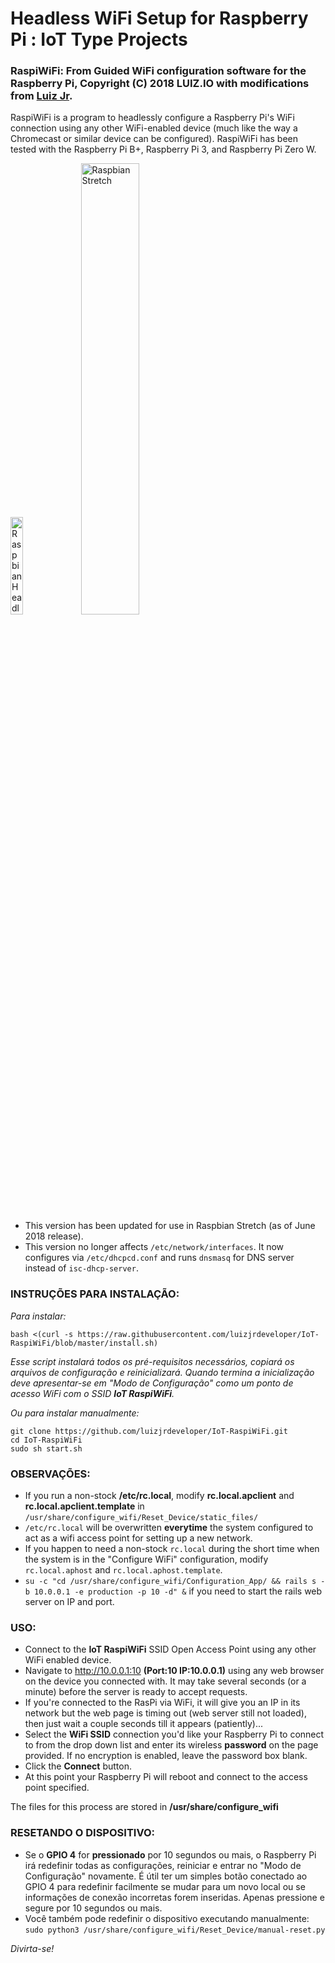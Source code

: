 # Headless WiFi Setup for Raspberry Pi : IoT Type Projects
### RaspiWiFi: From Guided WiFi configuration software for the Raspberry Pi, Copyright (C) 2018 LUIZ.IO with modifications from [Luiz Jr](https://github.com/luizjrdeveloper/).

RaspiWiFi is a program to headlessly configure a Raspberry Pi's WiFi connection using any other WiFi-enabled device (much like the way a Chromecast or similar device can be configured). RaspiWiFi has been tested with the Raspberry Pi B+, Raspberry Pi 3, and Raspberry Pi Zero W.

<img src="https://github.com/marvmex/IoT-RaspiWiFi/blob/master/Configuration%20App/app/assets/images/calendar.png" alt="Raspbian Headless WiFi" width="20%"> &nbsp; <img src="https://github.com/marvmex/IoT-RaspiWiFi/blob/master/Configuration%20App/app/assets/images/rstretch.png" alt="Raspbian Stretch" width="43%">

* This version has been updated for use in Raspbian Stretch (as of June 2018 release).
* This version no longer affects `/etc/network/interfaces`.  It now configures via `/etc/dhcpcd.conf` and runs `dnsmasq` for DNS server instead of `isc-dhcp-server`.

### INSTRUÇÕES PARA INSTALAÇÃO:

*Para instalar:*
```
bash <(curl -s https://raw.githubusercontent.com/luizjrdeveloper/IoT-RaspiWiFi/blob/master/install.sh)
```
_Esse script instalará todos os pré-requisitos necessários, copiará os arquivos de configuração e reinicializará. Quando termina a inicialização deve apresentar-se em "Modo de Configuração" como um ponto de acesso WiFi com o SSID **IoT RaspiWiFi**._

*Ou para instalar manualmente:*
```
git clone https://github.com/luizjrdeveloper/IoT-RaspiWiFi.git
cd IoT-RaspiWiFi
sudo sh start.sh
```

### OBSERVAÇÕES:

* If you run a non-stock **/etc/rc.local**, modify **rc.local.apclient** and **rc.local.apclient.template** in `/usr/share/configure_wifi/Reset_Device/static_files/`
* `/etc/rc.local` will be overwritten **everytime** the system configured to act as a wifi access point for setting up a new network.
* If you happen to need a non-stock `rc.local` during the short time when the system is in the "Configure WiFi" configuration, modify `rc.local.aphost` and `rc.local.aphost.template`.
* `su -c "cd /usr/share/configure_wifi/Configuration_App/ && rails s -b 10.0.0.1 -e production -p 10 -d" &` if you need to start the rails web server on IP and port.

### USO:

* Connect to the **IoT RaspiWiFi** SSID Open Access Point using any other WiFi enabled device.
* Navigate to http://10.0.0.1:10 **(Port:10 IP:10.0.0.1)** using any web browser on the device you connected with. It may take several seconds (or a minute) before the server is ready to accept requests.
* If you're connected to the RasPi via WiFi, it will give you an IP in its network but the web page is timing out (web server still not loaded), then just wait a couple seconds till it appears (patiently)...
* Select the **WiFi SSID** connection you'd like your Raspberry Pi to connect to from the drop down list and enter its wireless **password** on the page provided. If no encryption is enabled, leave the password box blank.
* Click the **Connect** button.
* At this point your Raspberry Pi will reboot and connect to the access point specified.

The files for this process are stored in **/usr/share/configure_wifi**

### RESETANDO O DISPOSITIVO:

* Se o **GPIO 4** for **pressionado** por 10 segundos ou mais, o Raspberry Pi irá redefinir todas as configurações, reiniciar e entrar no "Modo de Configuração" novamente. É útil ter um simples botão conectado ao GPIO 4 para redefinir facilmente se mudar para um novo local ou se informações de conexão incorretas forem inseridas. Apenas pressione e segure por 10 segundos ou mais.
* Você também pode redefinir o dispositivo executando manualmente:
`sudo python3 /usr/share/configure_wifi/Reset_Device/manual-reset.py`

_Divirta-se!_
